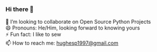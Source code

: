 ### Hi there 👋

👯 I’m looking to collaborate on Open Source Python Projects  
😄 Pronouns: He/Him, looking forward to knowing yours  
⚡ Fun fact: I like to sew  
📫 How to reach me: hughesp1997@gmail.com  
